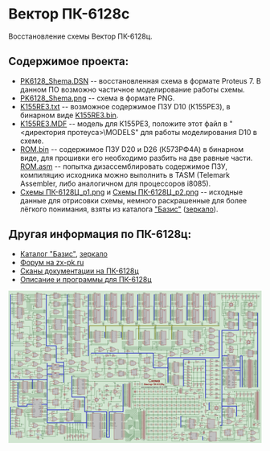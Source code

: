 # Вектор ПК-6128c
Восстановление схемы Вектор ПК-6128ц.

## Содержимое проекта:<br>
* [PK6128_Shema.DSN](/PK6128_Shema.DSN) -- восстановленная схема в формате Proteus 7. В данном ПО возможно частичное моделирование работы схемы.<br>
* [PK6128_Shema.png](/PK6128_Shema.png) -- схема в формате PNG.<br>
* [K155RE3.txt](/K155RE3.txt) -- возможное содержимое ПЗУ D10 (К155РЕ3), в бинарном виде [K155RE3.bin](/K155PE3.bin).<br>
* [K155RE3.MDF](/K155RE3.MDF) -- модель для К155РЕ3, положите этот файл в "<директория протеуса>\MODELS" для работы моделирования D10 в схеме.<br>
* [ROM.bin](/ROM.bin) -- содержимое ПЗУ D20 и D26 (К573РФ4А) в бинарном виде, для прошивки его необходимо разбить на две равные части. [ROM.asm](/ROM.asm) -- попытка дизассемблировать содержимое ПЗУ, компиляцию исходника можно выполнить в TASM (Telemark Assembler, либо аналогичном для процессоров i8085).<br>
* [Схемы ПК-6128Ц_p1.png](/%D0%A1%D1%85%D0%B5%D0%BC%D1%8B%20%D0%9F%D0%9A-6128%D0%A6_p1.png) и
[Схемы ПК-6128Ц_p2.png](/%D0%A1%D1%85%D0%B5%D0%BC%D1%8B%20%D0%9F%D0%9A-6128%D0%A6_p2.png) -- исходные данные для отрисовки схемы, немного раскрашенные для более лёгкого понимания, взяты из каталога ["Базис"](http://sensi.org/scalar/ware/508/) ([зеркало](http://tenroom.ru/scalar/ware/508/)).<br>

## Другая информация по ПК-6128ц:<br>
* [Каталог "Базис"](http://sensi.org/scalar/categories/pk-6128c/), [зеркало](http://tenroom.ru/scalar/categories/pk-6128c/)<br>
* [Форум на zx-pk.ru](https://zx-pk.ru/threads/8146-pk-6128ts-obsuzhdenie.html)<br>
* [Сканы документации на ПК-6128ц](https://retropc.org/index.html?action=w_razdela&id_sessii=&id_razdel=31#c5)<br>
* [Описание и программы для ПК-6128ц](http://raregame.ru/text/vector.html)

![PK6128_Shema.png](/PK6128_Shema.png)
